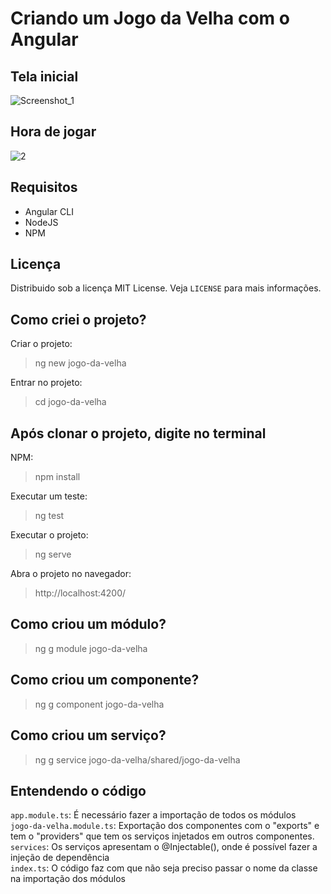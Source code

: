 # Criando um Jogo da Velha com o Angular
## Tela inicial
![Screenshot_1](https://user-images.githubusercontent.com/72028645/133897758-bbd15028-202c-45b3-b885-8bf15cde4861.png) 

## Hora de jogar
![2](https://user-images.githubusercontent.com/72028645/133897733-fb030235-48fb-4afc-ad6a-862b0e747359.png)

## Requisitos
- Angular CLI
- NodeJS
- NPM

## Licença
Distribuido sob a licença MIT License. Veja `LICENSE` para mais informações.

## Como criei o projeto?
Criar o projeto:
>ng new jogo-da-velha

Entrar no projeto:
>cd jogo-da-velha

## Após clonar o projeto, digite no terminal
NPM:
>npm install

Executar um teste:
>ng test

Executar o projeto:
>ng serve

Abra o projeto no navegador:
>http://localhost:4200/

## Como criou um módulo?
>ng g module jogo-da-velha

## Como criou um componente?
>ng g component jogo-da-velha

## Como criou um serviço?
>ng g service jogo-da-velha/shared/jogo-da-velha

## Entendendo o código
`app.module.ts`: É necessário fazer a importação de todos os módulos <br>
`jogo-da-velha.module.ts`: Exportação dos componentes com o "exports" e tem o "providers" que tem os serviços injetados em outros componentes. <br>
`services`: Os serviços apresentam o @Injectable(), onde é possível fazer a injeção de dependência <br>
`index.ts`: O código faz com que não seja preciso passar o nome da classe na importação dos módulos <br>
